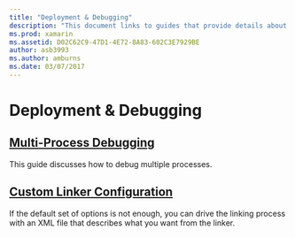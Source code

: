 ```yaml
---
title: "Deployment & Debugging"
description: "This document links to guides that provide details about how work with multi-process debugging and custom linker configurations."
ms.prod: xamarin
ms.assetid: D02C62C9-47D1-4E72-8A83-602C3E7929BE
author: asb3993
ms.author: amburns
ms.date: 03/07/2017
---
```


# Deployment & Debugging

## [Multi-Process Debugging](multi-process-debugging.md)

This guide discusses how to debug multiple processes.

## [Custom Linker Configuration](linker.md)

If the default set of options is not enough, you can drive the linking
process with an XML file that describes what you want from the linker.


